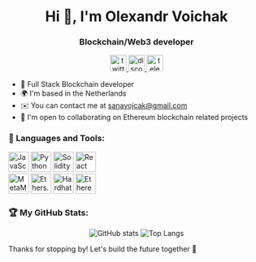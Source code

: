 <h1 align="center">Hi 👋, I'm Olexandr Voichak</h1>
<h3 align="center">Blockchain/Web3 developer</h3>

<p align="center">
  <a href="https://twitter.com/https://twitter.com/OVoichak" target="_blank" rel="noreferrer"> <img src="https://img.shields.io/badge/-Twitter-1DA1F2?style=for-the-badge&logo=twitter&logoColor=white" alt="twitter" width="32" /> </a>
  <a href="https://discordapp.com/users/your_discord_user_id" target="_blank" rel="noreferrer"> <img src="https://img.shields.io/badge/-Discord-7289DA?style=for-the-badge&logo=discord&logoColor=white" alt="discord" width="32" /> </a>
  <a href="https://t.me/voichak_eth" target="_blank" rel="noreferrer"> <img src="https://img.shields.io/badge/-Telegram-2CA5E0?style=for-the-badge&logo=telegram&logoColor=white" alt="telegram" width="32" /> </a>
</p>

- 🚀 Full Stack Blockchain developer
- 🌍 I'm based in the Netherlands
- ✉️ You can contact me at sanavojcak@gmail.com
- 🤝 I'm open to collaborating on Ethereum blockchain related projects

<h3 align="left">🧰 Languages and Tools:</h3>
<div>
  <a href="#"><img height="40" src="https://img.shields.io/badge/-JavaScript-F7DF1E?style=for-the-badge&logo=javascript&logoColor=white" alt="JavaScript" /></a>
  <a href="#"><img height="40" src="https://img.shields.io/badge/-Python-3776AB?style=for-the-badge&logo=python&logoColor=white" alt="Python" /></a>
  <a href="#"><img height="40" src="https://img.shields.io/badge/-Solidity-363636?style=for-the-badge&logo=solidity&logoColor=white" alt="Solidity" /></a>
  <a href="#"><img height="40" src="https://img.shields.io/badge/-React-61DAFB?style=for-the-badge&logo=react&logoColor=white" alt="React" /></a>
</div>
<div>
  <a href="#"><img height="40" src="https://img.shields.io/badge/-MetaMask-E2761B?style=for-the-badge&logo=metamask&logoColor=white" alt="MetaMask" /></a>
  <a href="#"><img height="40" src="https://img.shields.io/badge/-Ethers.js-3498DB?style=for-the-badge&logo=ethereum&logoColor=white" alt="Ethers.js" /></a>
  <a href="#"><img height="40" src="https://img.shields.io/badge/-Hardhat-3E1F3D?style=for-the-badge&logo=hardhat&logoColor=white" alt="Hardhat" /></a>
  <a href="#"><img height="40" src="https://img.shields.io/badge/-Ethereum-3C3C3D?style=for-the-badge&logo=ethereum&logoColor=white" alt="Ethereum" /></a>
</div>

<h3 align="left">🏆 My GitHub Stats:</h3>
<p align="center">
  <img src="https://github-readme-stats.vercel.app/api?username=Ваш_користувач&show_icons=true&theme=tokyonight" alt="GitHub stats" />
  <img src="https://github-readme-stats.vercel.app/api/top-langs/?username=Ваш_користувач&theme=tokyonight" alt="Top Langs" />
</p>

Thanks for stopping by! Let's build the future together 🚀


